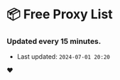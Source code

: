 # :package: Free Proxy List
### Updated every 15 minutes.

- Last updated: `2024-07-01 20:20`

:heart:

